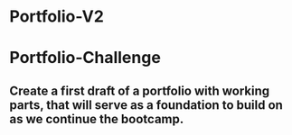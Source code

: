 # Portfolio-V2

# Portfolio-Challenge

## Create a first draft of a portfolio with working parts, that will serve as a foundation to build on as we continue the bootcamp.
